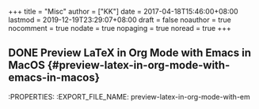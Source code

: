 +++
title = "Misc"
author = ["KK"]
date = 2017-04-18T15:46:00+08:00
lastmod = 2019-12-19T23:29:07+08:00
draft = false
noauthor = true
nocomment = true
nodate = true
nopaging = true
noread = true
+++

## <span class="org-todo done DONE">DONE</span> Preview LaTeX in Org Mode with Emacs in MacOS {#preview-latex-in-org-mode-with-emacs-in-macos}

:PROPERTIES:
:EXPORT\_FILE\_NAME: preview-latex-in-org-mode-with-em
